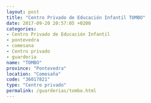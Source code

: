 ```yaml
---
layout: post
title: "Centro Privado de Educación Infantil TOMBO"
date: 2017-09-20 20:57:05 +0200
categories:
- Centro Privado de Educación Infantil
- pontevedra
- comesana
- Centro privado
- guarderia
name: "TOMBO"
province: "Pontevedra"
location: "Comesaña"
code: "36017821"
type: "Centro privado"
permalink: /guarderias/tombo.html
---
```

